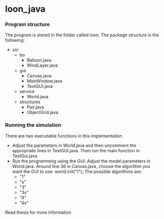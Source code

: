 # loon_java
<h3> Program structure </h3>
The program is stored in the folder called loon. The package structure is the following:
  <ul>
  <li>src <ul>
    <li>bo<ul><li>Balloon.java</li><li>WindLayer.java</li></ul></li>
    <li>gui<ul><li>Canvas.java</li><li>MainWindow.java</li><li>TextGUI.java</li></ul></li>
    <li>service<ul><li>World.java</li></ul></li>
   <li>structures<ul><li>Pair.java</li><li>ObjectGrid.java</li></ul></li>
   </ul> </li>
    </ul>
    
<h3> Running the simulation </h3>
There are two executable functions in this implementation
<ul>
<li>Adjust the parameters in World.java and then uncomment the appropriate lines in TextGUI.java.
 Then run the main function in TextGui.java</li>
 
 <li>
 Run the programming using the GUI. Adjust the model parameters in World.java. Around line 36 in Canvas.java,
  choose the algorithm you want the GUI to use: world.init("1"); The possible algorithms are: 
  <ul>
  <li>"1"</li>
  <li>"s"</li>
  <li>"3"</li>
  <li>"3s"</li>
  <li>"4"</li>
  <li>"4s"</li>
  </ul>
 </li>
</ul>

Read thesis for more information
